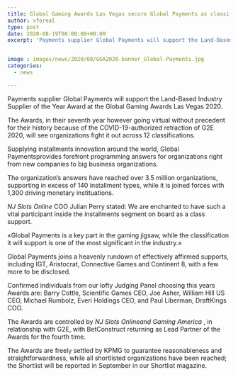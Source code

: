 ```yaml
---
title: Global Gaming Awards Las Vegas secure Global Payments as classification sponsor
author: xforeal 
type: post
date: 2020-08-19T00:00:00+00:00
excerpt: 'Payments supplier Global Payments will support the Land-Based Industry Supplier of the Year Award at the Global Gaming Awards Las Vegas 2020 '


image : images/news/2020/08/GGA2020-banner_Global-Payments.jpg
categories:
  - news

---
```

Payments supplier Global Payments will support the Land-Based Industry Supplier of the Year Award at the Global Gaming Awards Las Vegas 2020. 

The Awards, in their seventh year however going virtual without precedent for their history because of the COVID-19-authorized retraction of G2E 2020, will see organizations fight it out across 12 classifications. 

Supplying installments innovation around the world, Global Paymentsprovides forefront programming answers for organizations right from new companies to big business organizations. 

The organization&#8217;s answers have reached over 3.5 million organizations, supporting in excess of 140 installment types, while it is joined forces with 1,300 driving monetary instituations. 

_NJ Slots Online_ COO Julian Perry stated: We are enchanted to have such a vital participant inside the installments segment on board as a class support. 

&#171;Global Payments is a key part in the gaming jigsaw, while the classification it will support is one of the most significant in the industry.&#187; 

Global Payments joins a heavenly rundown of effectively affirmed supports, including IGT, Aristocrat, Connective Games and Continent 8, with a few more to be disclosed. 

Confirmed individuals from our lofty Judging Panel choosing this years Awards are: Barry Cottle, Scientific Games CEO, Joe Asher, William Hill US CEO, Michael Rumbolz, Everi Holdings CEO, and Paul Liberman, DraftKings COO. 

The Awards are controlled by _NJ Slots Onlineand Gaming America_ , in relationship with G2E, with BetConstruct returning as Lead Partner of the Awards for the fourth time. 

The Awards are freely settled by KPMG to guarantee reasonableness and straightforwardness, while all shortlisted organizations have been reached; the Shortlist will be reported in September in our Shortlist magazine.
